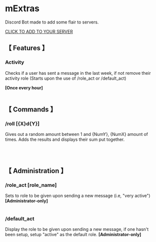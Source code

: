 # **mExtras**


Discord Bot made to add some flair to servers.

[CLICK TO ADD TO YOUR SERVER](https://discord.com/oauth2/authorize?client_id=1311068031384027167)

## 【 Features 】


### Activity
Checks if a user has sent a message in the last week, if not remove their activity role
(Starts upon the use of /role_act or /default_act)

**[Once every hour]**
</br></br>


## 【 Commands 】


### /roll [{X}d{Y}]
Gives out a random amount between 1 and {NumY}, {NumX} amount of times.
Adds the results and displays their sum put together.

</br></br>

## 【 Administration 】


### /role_act [role_name]
Sets to role to be given upon sending a new message (i.e, "very active")
**[Administrator-only]**
</br></br>
### /default_act
Display the role to be given upon sending a new message, if one hasn't been setup, setup "active" as the default role.
**[Administrator-only]**
